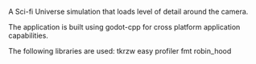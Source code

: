 A Sci-fi Universe simulation that loads level of detail around the camera.

The application is built using godot-cpp for cross platform application capabilities.

The following libraries are used:
tkrzw
easy profiler
fmt
robin_hood
